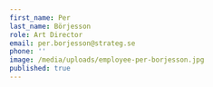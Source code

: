 ```yaml
---
first_name: Per
last_name: Börjesson
role: Art Director
email: per.borjesson@strateg.se
phone: ''
image: /media/uploads/employee-per-borjesson.jpg
published: true
---
```

